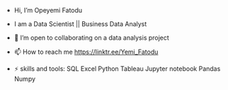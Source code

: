 -  Hi, I’m Opeyemi Fatodu
-  I am a Data Scientist || Business Data Analyst 
- 💞️ I’m open to collaborating on a data analysis project
- 📫 How to reach me https://linktr.ee/Yemi_Fatodu
  
- ⚡ skills and tools:
 SQL
 Excel
 Python
 Tableau
 Jupyter notebook
 Pandas
 Numpy

<!---
yemifatodu/yemifatodu is a ✨ special ✨ repository because its `README.md` (this file) appears on your GitHub profile.
You can click the Preview link to take a look at your changes.
--->
